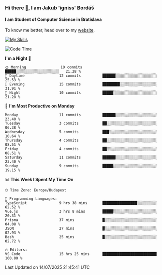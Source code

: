 ### Hi there 👋, I am Jakub 'igniss' Bordáš

#### I am Student of Computer Science in Bratislava
To know me better, head over to my [website](https://bordas.sk).

[![My Skills](https://skillicons.dev/icons?i=js,typescript,html,css,figma,svelte,vue,next,postgresql,nest,express,nodejs)](https://bordas.sk)


<!--START_SECTION:waka-->
![Code Time](http://img.shields.io/badge/Code%20Time-1%2C994%20hrs%209%20mins-blue)

**I'm a Night 🦉** 

```text
🌞 Morning                10 commits          █████░░░░░░░░░░░░░░░░░░░░   21.28 % 
🌆 Daytime                12 commits          ██████░░░░░░░░░░░░░░░░░░░   25.53 % 
🌃 Evening                15 commits          ████████░░░░░░░░░░░░░░░░░   31.91 % 
🌙 Night                  10 commits          █████░░░░░░░░░░░░░░░░░░░░   21.28 % 
```
📅 **I'm Most Productive on Monday** 

```text
Monday                   11 commits          ██████░░░░░░░░░░░░░░░░░░░   23.40 % 
Tuesday                  3 commits           ██░░░░░░░░░░░░░░░░░░░░░░░   06.38 % 
Wednesday                5 commits           ███░░░░░░░░░░░░░░░░░░░░░░   10.64 % 
Thursday                 4 commits           ██░░░░░░░░░░░░░░░░░░░░░░░   08.51 % 
Friday                   4 commits           ██░░░░░░░░░░░░░░░░░░░░░░░   08.51 % 
Saturday                 11 commits          ██████░░░░░░░░░░░░░░░░░░░   23.40 % 
Sunday                   9 commits           █████░░░░░░░░░░░░░░░░░░░░   19.15 % 
```


📊 **This Week I Spent My Time On** 

```text
🕑︎ Time Zone: Europe/Budapest

💬 Programming Languages: 
TypeScript               9 hrs 38 mins       ████████████████░░░░░░░░░   62.52 % 
Vue.js                   3 hrs 8 mins        █████░░░░░░░░░░░░░░░░░░░░   20.31 % 
Prisma                   37 mins             █░░░░░░░░░░░░░░░░░░░░░░░░   04.08 % 
JSON                     27 mins             █░░░░░░░░░░░░░░░░░░░░░░░░   02.93 % 
Bash                     25 mins             █░░░░░░░░░░░░░░░░░░░░░░░░   02.72 % 

🔥 Editors: 
VS Code                  15 hrs 25 mins      █████████████████████████   100.00 % 
```


 Last Updated on 14/07/2025 21:45:41 UTC
<!--END_SECTION:waka-->
